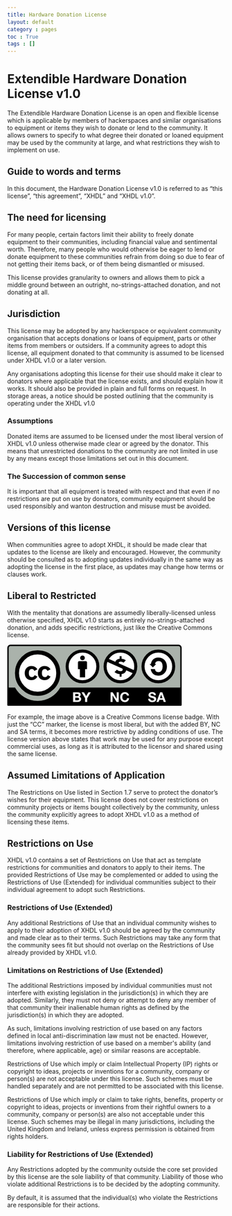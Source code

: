 ```yaml
---
title: Hardware Donation License
layout: default
category : pages
toc : True
tags : []
---
```


# Extendible Hardware Donation License v1.0

The Extendible Hardware Donation License is an open and flexible license which is applicable by members of hackerspaces and similar organisations to equipment or items they wish to donate or lend to the community. It allows owners to specify to what degree their donated or loaned equipment may be used by the community at large, and what restrictions they wish to implement on use.

## Guide to words and terms

In this document, the Hardware Donation License v1.0 is referred to as “this license”, “this agreement”, “XHDL” and “XHDL v1.0”.

## The need for licensing

For many people, certain factors limit their ability to freely donate equipment to their communities, including financial value and sentimental worth. Therefore, many people who would otherwise be eager to lend or donate equipment to these communities refrain from doing so due to fear of not getting their items back, or of them being dismantled or misused.

This license provides granularity to owners and allows them to pick a middle ground between an outright, no-strings-attached donation, and not donating at all.

## Jurisdiction

This license may be adopted by any hackerspace or equivalent community organisation that accepts donations or loans of equipment, parts or other items from members or outsiders. If a community agrees to adopt this license, all equipment donated to that community is assumed to be licensed under XHDL v1.0 or a later version.

Any organisations adopting this license for their use should make it clear to donators where applicable that the license exists, and should explain how it works. It should also be provided in plain and full forms on request. In storage areas, a notice should be posted outlining that the community is operating under the XHDL v1.0 

### Assumptions

Donated items are assumed to be licensed under the most liberal version of XHDL v1.0 unless otherwise made clear or agreed by the donator. This means that unrestricted donations to the community are not limited in use by any means except those limitations set out in this document.

### The Succession of common sense

It is important that all equipment is treated with respect and that even if no restrictions are put on use by donators, community equipment should be used responsibly and wanton destruction and misuse must be avoided.

## Versions of this license

When communities agree to adopt XHDL, it should be made clear that updates to the license are likely and encouraged. However, the community should be consulted as to adopting updates individually in the same way as adopting the license in the first place, as updates may change how terms or clauses work.

## Liberal to Restricted

With the mentality that donations are assumedly liberally-licensed unless otherwise specified, XHDL v1.0 starts as entirely no-strings-attached donation, and adds specific restrictions, just like the Creative Commons license.

 ![CC](/assets/img/cc.png)
 
For example, the image above is a Creative Commons license badge. With just the “CC” marker, the license is most liberal, but with the added BY, NC and SA terms, it becomes more restrictive by adding conditions of use. The license version above states that work may be used for any purpose except commercial uses, as long as it is attributed to the licensor and shared using the same license.

## Assumed Limitations of Application 

The Restrictions on Use listed in Section 1.7 serve to protect the donator’s wishes for their equipment. This license does not cover restrictions on community projects or items bought collectively by the community, unless the community explicitly agrees to adopt XHDL v1.0 as a method of licensing these items.

## Restrictions on Use

XHDL v1.0 contains a set of Restrictions on Use that act as template restrictions for communities and donators to apply to their items. The provided Restrictions of Use may be complemented or added to using the Restrictions of Use (Extended) for individual communities subject to their individual agreement to adopt such Restrictions.

### Restrictions of Use (Extended)

Any additional Restrictions of Use that an individual community wishes to apply to their adoption of XHDL v1.0 should be agreed by the community and made clear as to their terms. Such Restrictions may take any form that the community sees fit but should not overlap on the Restrictions of Use already provided by XHDL v1.0.

### Limitations on Restrictions of Use (Extended)

The additional Restrictions imposed by individual communities must not interfere with existing legislation in the jurisdiction(s) in which they are adopted. Similarly, they must not deny or attempt to deny any member of that community their inalienable human rights as defined by the jurisdiction(s) in which they are adopted.

As such, limitations involving restriction of use based on any factors defined in local anti-discrimination law must not be enacted. However, limitations involving restriction of use based on a member's ability (and therefore, where applicable, age) or similar reasons are acceptable.

Restrictions of Use which imply or claim Intellectual Property (IP) rights or copyright to ideas, projects or inventions for a community, company or person(s) are not acceptable under this license. Such schemes must be handled separately and are not permitted to be associated with this license.

Restrictions of Use which imply or claim to take rights, benefits, property or copyright to ideas, projects or inventions from their rightful owners to a community, company or person(s) are also not acceptable under this license. Such schemes may be illegal in many jurisdictions, including the United Kingdom and Ireland, unless express permission is obtained from rights holders.

### Liability for Restrictions of Use (Extended)
 
Any Restrictions adopted by the community outside the core set provided by this license are the sole liability of that community. Liability of those who violate additional Restrictions is to be decided by the adopting community.

By default, it is assumed that the individual(s) who violate the Restrictions are responsible for their actions.
  

